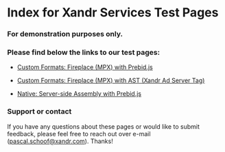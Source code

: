 
# Index for Xandr Services Test Pages

### For demonstration purposes only.
### Please find below the links to our test pages:


+ [Custom Formats: Fireplace (MPX) with Prebid.js](https://xandr-services.github.io/ce-testpages/prebid-fireplace.html)

+ [Custom Formats: Fireplace (MPX) with AST (Xandr Ad Server Tag)](https://xandr-services.github.io/ce-testpages/ast-fireplace.html)

+ [Native: Server-side Assembly with Prebid.js](https://xandr-services.github.io/ce-testpages/prebid-ssna.html)


### Support or contact

If you have any questions about these pages or would like to submit feedback, please feel free to reach out over e-mail (pascal.schoof@xandr.com). Thanks!
